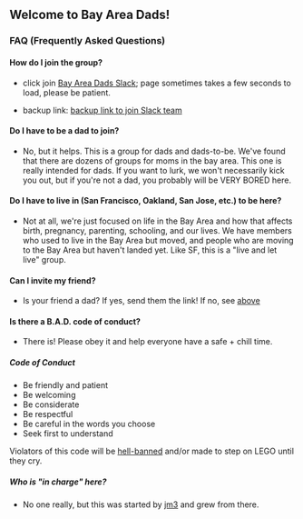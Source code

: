 ## Welcome to Bay Area Dads!

### FAQ (Frequently Asked Questions)

#### How do I join the group?
- click join [Bay Area Dads Slack](https://bayareadads.herokuapp.com/);
  page sometimes takes a few seconds to load, please be patient.

- backup link: [backup link to join Slack team](http://hamsterpad.com/chat/bayareadads)

#### Do I have to be a dad to join?
- No, but it helps. This is a group for dads and dads-to-be. We've found that there are dozens of groups for moms in the bay area. This one is really intended for dads. If you want to lurk, we won't necessarily kick you out, but if you're not a dad, you probably will be VERY BORED here.

#### Do I have to live in (San Francisco, Oakland, San Jose, etc.) to be here?
- Not at all, we're just focused on life in the Bay Area and how that
  affects birth, pregnancy, parenting, schooling, and our lives. We have
  members who used to live in the Bay Area but moved, and people who are
  moving to the Bay Area but haven't landed yet. Like SF, this is a
  "live and let live" group.

#### Can I invite my friend?
- Is your friend a dad? If yes, send them the link! If no, see [above](#do-i-have-to-be-a-dad-to-join)

#### Is there a B.A.D. code of conduct?
- There is! Please obey it and help everyone have a safe + chill time.

##### Code of Conduct
- Be friendly and patient
- Be welcoming
- Be considerate
- Be respectful
- Be careful in the words you choose
- Seek first to understand

Violators of this code will be [hell-banned](https://en.wikipedia.org/wiki/Stealth_banning) and/or made to step on LEGO until they cry.

##### Who is "in charge" here?
- No one really, but this was started by [jm3](http://twitter.com/jm3)
  and grew from there.

